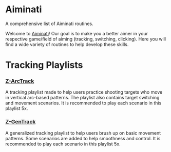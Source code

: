 # Aiminati
A comprehensive list of Aiminati routines.

Welcome to [Aiminati](https://twitter.com/aiminati)! Our goal is to make you a better aimer in your respective game/field of aiming (tracking, switching, clicking). Here you will find a wide variety of routines to help develop these skills.
# Tracking Playlists
### [Z-ArcTrack](https://github.com/Zwahe/z-playlists/blob/main/Z-ArcTrack.json)
A tracking playlist made to help users practice shooting targets who move in vertical arc-based patterns. The playlist also contains target switching and movement scenarios. It is recommended to play each scenario in this playlist 5x.
### [Z-GenTrack](https://github.com/Zwahe/z-playlists/blob/main/Z-GenTrack.json)
A generalized tracking playlist to help users brush up on basic movement patterns. Some scenarios are added to help smoothness and control. It is recommended to play each scenario in this playlist 5x.

#
